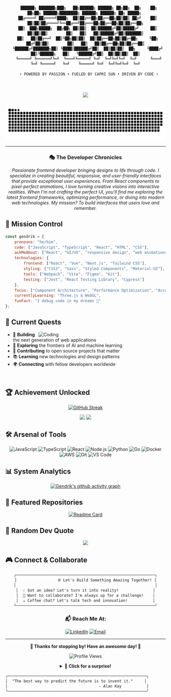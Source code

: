 <div align="center">

```
   ██████╗ ███████╗███╗   ██╗██████╗ ██████╗ ██╗██╗  ██╗    ██╗   ██╗██╗ ██████╗████████╗ ██████╗ ██████╗ ██╗ █████╗ 
  ██╔════╝ ██╔════╝████╗  ██║██╔══██╗██╔══██╗██║██║ ██╔╝    ██║   ██║██║██╔════╝╚══██╔══╝██╔═══██╗██╔══██╗██║██╔══██╗
  ██║  ███╗█████╗  ██╔██╗ ██║██║  ██║██████╔╝██║█████╔╝     ██║   ██║██║██║        ██║   ██║   ██║██████╔╝██║███████║
  ██║   ██║██╔══╝  ██║╚██╗██║██║  ██║██╔══██╗██║██╔═██╗     ╚██╗ ██╔╝██║██║        ██║   ██║   ██║██╔══██╗██║██╔══██║
  ╚██████╔╝███████╗██║ ╚████║██████╔╝██║  ██║██║██║  ██╗     ╚████╔╝ ██║╚██████╗   ██║   ╚██████╔╝██║  ██║██║██║  ██║
   ╚═════╝ ╚══════╝╚═╝  ╚═══╝╚═════╝ ╚═╝  ╚═╝╚═╝╚═╝  ╚═╝      ╚═══╝  ╚═╝ ╚═════╝   ╚═╝    ╚═════╝ ╚═╝  ╚═╝╚═╝╚═╝  ╚═╝
                                                                                                                         
   ⚡ POWERED BY PASSION • FUELED BY CAPRI SUN • DRIVEN BY CODE ⚡
```

<h1>
  <img src="https://readme-typing-svg.herokuapp.com/?lines=Welcome+to+my+digital+realm!;I'm+Gendrik+-+Frontend+Developer;Crafting+stunning+UIs,+one+pixel+at+a+time!&center=true&size=27">
</h1>

<img src="https://raw.githubusercontent.com/platane/platane/output/github-contribution-grid-snake.svg" alt="snake eating my contributions" />

</div>

---

<div align="center">
  
### 🎭 **The Developer Chronicles**
*Passionate frontend developer bringing designs to life through code. I specialize in creating beautiful, responsive, and user-friendly interfaces that provide exceptional user experiences. From React components to pixel-perfect animations, I love turning creative visions into interactive realities. When I'm not crafting the perfect UI, you'll find me exploring the latest frontend frameworks, optimizing performance, or diving into modern web technologies. My mission? To build interfaces that users love and remember.*

</div>

## 🚀 **Mission Control**

```javascript
const gendrik = {
    pronouns: "he/him",
    code: ["JavaScript", "TypeScript", "React", "HTML", "CSS"],
    askMeAbout: ["React", "UI/UX", "responsive design", "web animations"],
    technologies: {
        frontend: ["React", "Vue", "Next.js", "Tailwind CSS"],
        styling: ["CSS3", "Sass", "Styled Components", "Material-UI"],
        tools: ["Webpack", "Vite", "Figma", "Git"],
        testing: ["Jest", "React Testing Library", "Cypress"]
    },
    focus: ["Component Architecture", "Performance Optimization", "Accessibility"],
    currentlyLearning: "Three.js & WebGL",
    funFact: "I debug code in my dreams 🌙"
};
```

## 🎯 **Current Quests**

<img align="right" alt="Coding" width="400" src="https://media.giphy.com/media/qgQUggAC3Pfv687qPC/giphy.gif">

- 🌟 **Building** the next generation of web applications
- 🔬 **Exploring** the frontiers of AI and machine learning  
- 🚀 **Contributing** to open source projects that matter
- 📚 **Learning** new technologies and design patterns
- 🌍 **Connecting** with fellow developers worldwide

<br clear="right"/>

## 🏆 **Achievement Unlocked**

<div align="center">
  
[![GitHub Streak](https://github-readme-streak-stats.herokuapp.com/?user=GLVictoria&theme=radical&hide_border=true)](https://git.io/streak-stats)

</div>

<div align="center">
  <img height="180em" src="https://github-readme-stats.vercel.app/api?username=GLVictoria&show_icons=true&theme=radical&include_all_commits=true&count_private=true&hide_border=true"/>
  <img height="180em" src="https://github-readme-stats.vercel.app/api/top-langs/?username=GLVictoria&layout=compact&theme=radical&hide_border=true"/>
</div>

## 🛠️ **Arsenal of Tools**

<div align="center">

![JavaScript](https://img.shields.io/badge/-JavaScript-F7DF1E?style=for-the-badge&logo=javascript&logoColor=black)
![TypeScript](https://img.shields.io/badge/-TypeScript-3178C6?style=for-the-badge&logo=typescript&logoColor=white)
![React](https://img.shields.io/badge/-React-61DAFB?style=for-the-badge&logo=react&logoColor=black)
![Node.js](https://img.shields.io/badge/-Node.js-339933?style=for-the-badge&logo=node.js&logoColor=white)
![Python](https://img.shields.io/badge/-Python-3776AB?style=for-the-badge&logo=python&logoColor=white)
![Go](https://img.shields.io/badge/-Go-00ADD8?style=for-the-badge&logo=go&logoColor=white)
![Docker](https://img.shields.io/badge/-Docker-2496ED?style=for-the-badge&logo=docker&logoColor=white)
![AWS](https://img.shields.io/badge/-AWS-232F3E?style=for-the-badge&logo=amazon-aws&logoColor=white)
![Git](https://img.shields.io/badge/-Git-F05032?style=for-the-badge&logo=git&logoColor=white)
![VS Code](https://img.shields.io/badge/-VS%20Code-007ACC?style=for-the-badge&logo=visual-studio-code&logoColor=white)

</div>

## 📊 **System Analytics**

<div align="center">
  
[![Gendrik's github activity graph](https://github-readme-activity-graph.vercel.app/graph?username=GLVictoria&theme=react-dark&hide_border=true)](https://github.com/ashutosh00710/github-readme-activity-graph)

</div>

## 🌟 **Featured Repositories**

<div align="center">

[![Readme Card](https://github-readme-stats.vercel.app/api/pin/?username=GLVictoria&repo=GLVictoria&theme=radical&hide_border=true)](https://github.com/GLVictoria/GLVictoria)

</div>

## 💫 **Random Dev Quote**

<div align="center">
  
![](https://quotes-github-readme.vercel.app/api?type=horizontal&theme=radical)

</div>

## 🎮 **Connect & Collaborate**

<div align="center">

```
┌─────────────────────────────────────────────────────────────┐
│                  🌐 Let's Build Something Amazing Together! │
│                                                             │
│  💡 Got an idea? Let's turn it into reality!               │
│  🤝 Want to collaborate? I'm always up for a challenge!    │
│  ☕ Coffee chat? Let's talk tech and innovation!           │
└─────────────────────────────────────────────────────────────┘
```

### 📬 **Reach Me At:**
[![LinkedIn](https://img.shields.io/badge/-LinkedIn-0077B5?style=for-the-badge&logo=linkedin&logoColor=white)](https://www.linkedin.com/in/gendrik-victoria/)
[![Email](https://img.shields.io/badge/-Email-D14836?style=for-the-badge&logo=gmail&logoColor=white)](mailto:gendrik.victoria@gmail.com)

</div>

---

<div align="center">
  
**🌟 Thanks for stopping by! Have an awesome day! 🌟**

![Profile Views](https://komarev.com/ghpvc/?username=GLVictoria&label=Profile%20Views&color=0e75b6&style=flat)

<details>
<summary>🎁 <b>Click for a surprise!</b></summary>
<br>
<p align="center">
  <img src="https://media.giphy.com/media/3o7abKhOpu0NwenH3O/giphy.gif" width="300">
  <br>
  <i>Keep coding and stay awesome! 🚀</i>
</p>
</details>

</div>

<!-- ASCII Art Footer -->
```
╭─────────────────────────────────────────────────────────────╮
│  "The best way to predict the future is to invent it."     │
│                                        - Alan Kay           │
╰─────────────────────────────────────────────────────────────╯
```